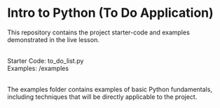 # Intro to Python (To Do Application)

This repository contains the project starter-code and examples demonstrated in the live lesson.
<br /><br />

Starter Code: to_do_list.py
<br />
Examples: /examples

<br />
The examples folder contains examples of basic Python fundamentals, including techniques that will be directly applicable to the project.
